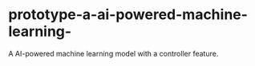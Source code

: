 # prototype-a-ai-powered-machine-learning-
A AI-powered machine learning model with a controller feature.
